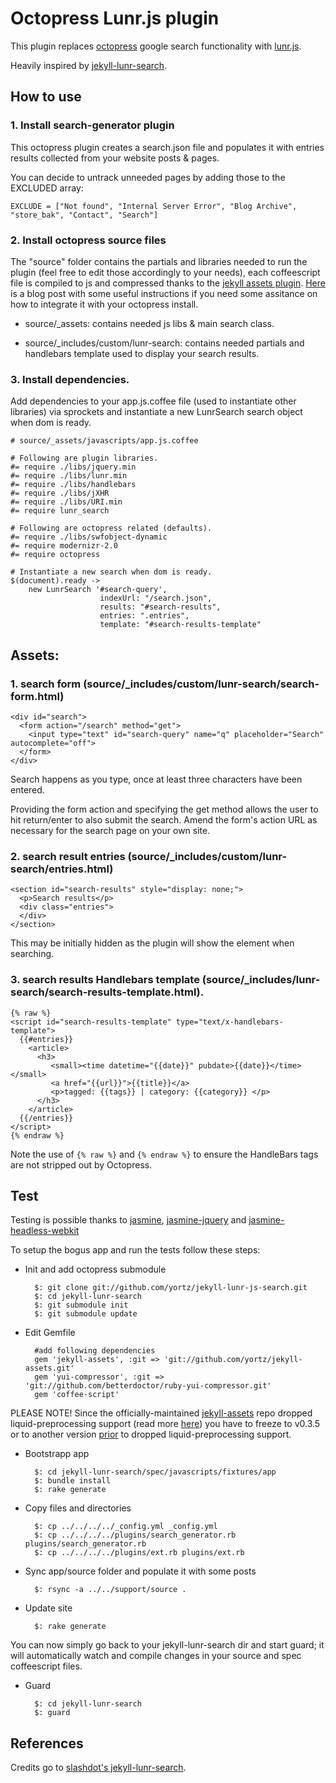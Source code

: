 # Octopress Lunr.js plugin

This plugin replaces [octopress](https://github.com/imathis/octopress) google search functionality with [lunr.js](http://lunrjs.com/).

Heavily inspired by [jekyll-lunr-search](https://github.com/slashdotdash/jekyll-lunr-js-search).

## How to use

### 1. Install search-generator plugin

This octopress plugin creates a search.json file and populates it with entries results collected from your website posts & pages.

You can decide to untrack unneeded pages by adding those to the EXCLUDED array:

	EXCLUDE = ["Not found", "Internal Server Error", "Blog Archive", "store_bak", "Contact", "Search"]

### 2. Install octopress source files

The "source" folder contains the partials and libraries needed to run the plugin (feel free to edit those accordingly to your needs), each coffeescript file is compiled to js and compressed thanks to the [jekyll assets plugin](https://github.com/ixti/jekyll-assets). [Here](http://matt.coneybeare.me/how-to-setup-a-rails-like-asset-pipeline-with-octopress/) is a blog post with some useful instructions if you need some assitance on how to integrate it with your octopress install.

* source/_assets: contains needed js libs & main search class. 

* source/_includes/custom/lunr-search: contains needed partials and handlebars template used to display your search results.

### 3. Install dependencies.

Add dependencies to your app.js.coffee file (used to instantiate other libraries) via sprockets and instantiate a new LunrSearch search object when dom is ready.

	# source/_assets/javascripts/app.js.coffee
	
	# Following are plugin libraries.
	#= require ./libs/jquery.min
	#= require ./libs/lunr.min
	#= require ./libs/handlebars
	#= require ./libs/jXHR
	#= require ./libs/URI.min
	#= require lunr_search
	
	# Following are octopress related (defaults).
	#= require ./libs/swfobject-dynamic
	#= require modernizr-2.0
	#= require octopress
	
	# Instantiate a new search when dom is ready.
	$(document).ready ->
		new LunrSearch '#search-query',
	               		indexUrl: "/search.json",
	               	 	results: "#search-results",
	               	 	entries: ".entries",
	 	                template: "#search-results-template"
										
## Assets:

### 1. search form (source/_includes/custom/lunr-search/search-form.html)

    <div id="search">
      <form action="/search" method="get">
        <input type="text" id="search-query" name="q" placeholder="Search" autocomplete="off">
      </form>
    </div>

Search happens as you type, once at least three characters have been entered. 

Providing the form action and specifying the get method allows the user to hit return/enter to also submit the search.
Amend the form's action URL as necessary for the search page on your own site.

### 2. search result entries (source/_includes/custom/lunr-search/entries.html)

    <section id="search-results" style="display: none;">
      <p>Search results</p>
      <div class="entries">
      </div>
    </section>

This may be initially hidden as the plugin will show the element when searching.

### 3. search results Handlebars template (source/_includes/lunr-search/search-results-template.html).

    {% raw %}
    <script id="search-results-template" type="text/x-handlebars-template">
      {{#entries}}
        <article>
          <h3>
             <small><time datetime="{{date}}" pubdate>{{date}}</time></small>
             <a href="{{url}}">{{title}}</a>
             <p>tagged: {{tags}} | category: {{category}} </p>
          </h3>
        </article>
      {{/entries}}
    </script>
    {% endraw %}


Note the use of `{% raw %}` and `{% endraw %}` to ensure the HandleBars tags are not stripped out by Octopress.

## Test

Testing is possible thanks to [jasmine](http://pivotal.github.io/jasmine/), [jasmine-jquery](https://github.com/velesin/jasmine-jquery) and [jasmine-headless-webkit](https://github.com/johnbintz/jasmine-headless-webkit)

To setup the bogus app and run the tests follow these steps:

* Init and add octopress submodule

		$: git clone git://github.com/yortz/jekyll-lunr-js-search.git
		$: cd jekyll-lunr-search
		$: git submodule init
		$: git submodule update
		
* Edit Gemfile

		#add following dependencies
		gem 'jekyll-assets', :git => 'git://github.com/yortz/jekyll-assets.git'
		gem 'yui-compressor', :git => 'git://github.com/betterdoctor/ruby-yui-compressor.git'
		gem 'coffee-script'

PLEASE NOTE! Since the officially-maintained
[jekyll-assets](https://github.com/ixti/jekyll-assets) repo dropped liquid-preprocessing support (read more [here](https://github.com/ixti/jekyll-assets/issues/25))
you have to freeze to v0.3.5 or to another version [prior](https://github.com/ixti/jekyll-assets/commit/517c5fbabc36d8f95f335e05c33ee40c7801feb1) to dropped liquid-preprocessing support.
	
* Bootstrapp app

		$: cd jekyll-lunr-search/spec/javascripts/fixtures/app
		$: bundle install
		$: rake generate
	
* Copy files and directories

		$: cp ../../../../_config.yml _config.yml 
		$: cp ../../../../plugins/search_generator.rb plugins/search_generator.rb
		$: cp ../../../../plugins/ext.rb plugins/ext.rb
	
* Sync app/source folder and populate it with some posts

		$: rsync -a ../../support/source .
	
* Update site

		$: rake generate
	
You can now simply go back to your jekyll-lunr-search dir and start guard; it will automatically watch and compile changes in your source and spec coffeescript files.

* Guard

		$: cd jekyll-lunr-search
		$: guard

## References

Credits go to [slashdot's jekyll-lunr-search](https://github.com/slashdotdash/jekyll-lunr-js-search).
